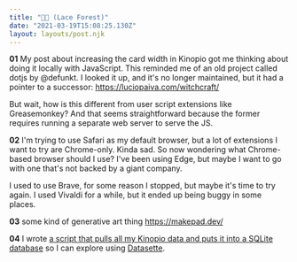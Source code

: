 ```yaml
---
title: "🍄🧠 (Lace Forest)"
date: "2021-03-19T15:08:25.130Z"
layout: layouts/post.njk
---
```


**01** My post about increasing the card width in Kinopio got me thinking about
doing it locally with JavaScript. This reminded me of an old project called
dotjs by @defunkt. I looked it up, and it's no longer maintained, but it had a
pointer to a successor: https://luciopaiva.com/witchcraft/

But wait, how is this different from user script extensions like Greasemonkey?
And that seems straightforward because the former requires running a separate
web server to serve the JS.

**02** I'm trying to use Safari as my default browser, but a lot of extensions I
want to try are Chrome-only. Kinda sad. So now wondering what Chrome-based
browser should I use? I've been using Edge, but maybe I want to go with one
that's not backed by a giant company.

I used to use Brave, for some reason I stopped, but maybe it's time to try
again. I used Vivaldi for a while, but it ended up being buggy in some places.

**03** some kind of generative art thing https://makepad.dev/

**04** I wrote
[a script that pulls all my Kinopio data and puts it into a SQLite database](https://github.com/bentsai/kinopio-to-sqlite)
so I can explore using [Datasette](https://datasette.io).
